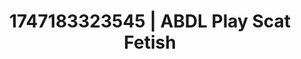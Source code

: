 ---
categories:
- Sensual teasing
- Mindful pleasure
- Soft domination
- Intimate POV
- Safe for work
image: /assets/images/1747183323545.webp
layout: post
seo:
  description: Featured content with premium ABDL Play, Scat Fetish. HD images available.
  keywords: ABDL Play, Scat Fetish
  og_image: /assets/images/1747183323545.webp
  schema_type: VisualArtwork
tags:
- '#1747183323545'
- Scat Fetish
- ABDL Play
title: 1747183323545 | ABDL Play Scat Fetish
---